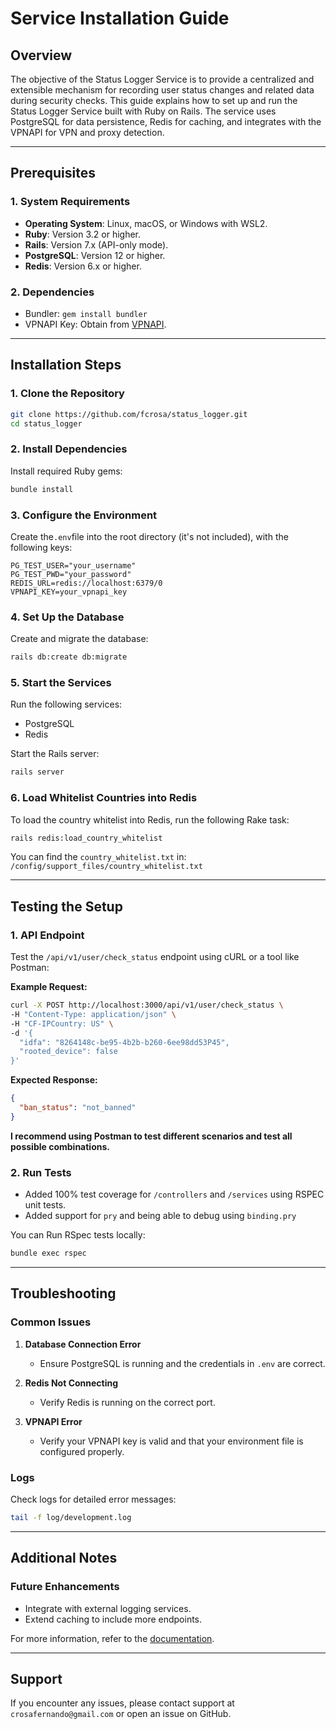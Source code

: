 # Service Installation Guide

## Overview
The objective of the Status Logger Service is to provide a centralized and extensible mechanism for recording user status changes and related data during security checks.
This guide explains how to set up and run the Status Logger Service built with Ruby on Rails. The service uses PostgreSQL for data persistence, Redis for caching, and integrates with the VPNAPI for VPN and proxy detection.

---

## Prerequisites

### 1. System Requirements

* **Operating System**: Linux, macOS, or Windows with WSL2.
* **Ruby**: Version 3.2 or higher.
* **Rails**: Version 7.x (API-only mode).
* **PostgreSQL**: Version 12 or higher.
* **Redis**: Version 6.x or higher.

### 2. Dependencies

* Bundler: `gem install bundler`
* VPNAPI Key: Obtain from [VPNAPI](https://vpnapi.io).
---

## Installation Steps

### 1. Clone the Repository

```bash
git clone https://github.com/fcrosa/status_logger.git
cd status_logger
```

### 2. Install Dependencies

Install required Ruby gems:

```bash
bundle install
```

### 3. Configure the Environment

Create the`.env`file into the root directory (it's not included), with the following keys:

```dotenv
PG_TEST_USER="your_username"
PG_TEST_PWD="your_password"
REDIS_URL=redis://localhost:6379/0
VPNAPI_KEY=your_vpnapi_key
```

### 4. Set Up the Database

Create and migrate the database:

```bash
rails db:create db:migrate
```

### 5. Start the Services

Run the following services:

* PostgreSQL
* Redis

Start the Rails server:

```bash
rails server
```

### 6. Load Whitelist Countries into Redis

To load the country whitelist into Redis, run the following Rake task:
```bash
rails redis:load_country_whitelist
```
You can find the ```country_whitelist.txt``` in: ```/config/support_files/country_whitelist.txt```

---

## Testing the Setup

### 1. API Endpoint

Test the `/api/v1/user/check_status` endpoint using cURL or a tool like Postman:

**Example Request:**

```bash
curl -X POST http://localhost:3000/api/v1/user/check_status \
-H "Content-Type: application/json" \
-H "CF-IPCountry: US" \
-d '{
  "idfa": "8264148c-be95-4b2b-b260-6ee98dd53P45",
  "rooted_device": false
}'
```

**Expected Response:**

```json
{
  "ban_status": "not_banned"
}
```
**I recommend using Postman to test different scenarios and test all possible combinations.**

### 2. Run Tests

- Added 100% test coverage for `/controllers` and `/services` using RSPEC unit tests.
- Added support for `pry` and being able to debug using `binding.pry`


You can Run RSpec tests locally:

```bash
bundle exec rspec
```


---

## Troubleshooting

### Common Issues

1. **Database Connection Error**

   * Ensure PostgreSQL is running and the credentials in `.env` are correct.

2. **Redis Not Connecting**

   * Verify Redis is running on the correct port.

3. **VPNAPI Error**

   * Verify your VPNAPI key is valid and that your environment file is configured properly.

### Logs

Check logs for detailed error messages:

```bash
tail -f log/development.log
```

---

## Additional Notes

### Future Enhancements

* Integrate with external logging services.
* Extend caching to include more endpoints.

For more information, refer to the [documentation](https://github.com/yourusername/your-repo/wiki).

---

## Support

If you encounter any issues, please contact support at `crosafernando@gmail.com` or open an issue on GitHub.
